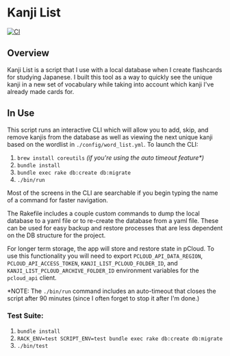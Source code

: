 # Kanji List

[![CI](https://github.com/jhunschejones/Ruby-Scripts/actions/workflows/ci.yml/badge.svg?branch=master)](https://github.com/jhunschejones/Ruby-Scripts/actions/workflows/ci.yml)

## Overview
Kanji List is a script that I use with a local database when I create flashcards for studying Japanese. I built this tool as a way to quickly see the unique kanji in a new set of vocabulary while taking into account which kanji I've already made cards for.

## In Use
This script runs an interactive CLI which will allow you to add, skip, and remove kanjis from the database as well as viewing the next unique kanji based on the wordlist in `./config/word_list.yml`. To launch the CLI:
1. `brew install coreutils` _(if you're using the auto timeout feature*)_
2. `bundle install`
3. `bundle exec rake db:create db:migrate`
4.  `./bin/run`

Most of the screens in the CLI are searchable if you begin typing the name of a command for faster navigation.

The Rakefile includes a couple custom commands to dump the local database to a yaml file or to re-create the database from a yaml file. These can be used for easy backup and restore processes that are less dependent on the DB structure for the project.

For longer term storage, the app will store and restore state in pCloud. To use this functionality you will need to export `PCLOUD_API_DATA_REGION`, `PCLOUD_API_ACCESS_TOKEN`, `KANJI_LIST_PCLOUD_FOLDER_ID`, and `KANJI_LIST_PCLOUD_ARCHIVE_FOLDER_ID` environment variables for the `pcloud_api` client.

*NOTE: The `./bin/run` command includes an auto-timeout that closes the script after 90 minutes (since I often forget to stop it after I'm done.)

### Test Suite:
1. `bundle install`
2. `RACK_ENV=test SCRIPT_ENV=test bundle exec rake db:create db:migrate`
3. `./bin/test`
